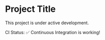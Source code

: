 # Project Title

This project is under active development.

CI Status: ✅ Continuous Integration is working!
